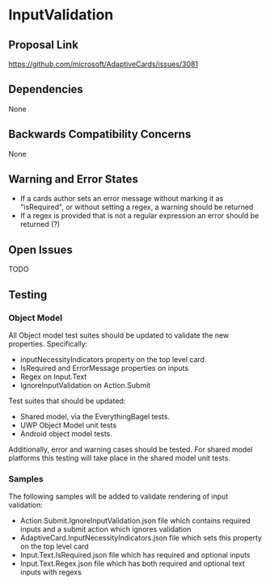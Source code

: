 # InputValidation

## Proposal Link
https://github.com/microsoft/AdaptiveCards/issues/3081

## Dependencies
None

## Backwards Compatibility Concerns
None

## Warning and Error States
 - If a cards author sets an error message without marking it as "isRequired", or without setting a regex, a warning should be returned
 - If a regex is provided that is not a regular expression an error should be returned (?)

 ## Open Issues
 TODO

 ## Testing

### Object Model
All Object model test suites should be updated to validate the new properties. Specifically:
- inputNecessityIndicators property on the top level card.
- IsRequired and ErrorMessage properties on inputs
- Regex on Input.Text
- IgnoreInputValidation on Action.Submit

 Test suites that should be updated:
- Shared model, via the EverythingBagel tests.
- UWP Object Model unit tests
- Android object model tests.

Additionally, error and warning cases should be tested. For shared model platforms this testing will take place in the shared model unit tests.

### Samples
The following samples will be added to validate rendering of input validation:
- Action.Submit.IgnoreInputValidation.json file which contains required inputs and a submit action which ignores validation
- AdaptiveCard.InputNecessityIndicators.json file which sets this property on the top level card
- Input.Text.IsRequired.json file which has required and optional inputs
- Input.Text.Regex.json file which has both required and optional text inputs with regexs